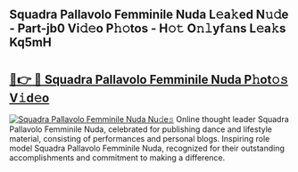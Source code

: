 ## Squadra Pallavolo Femminile Nuda L𝚎a𝚔ed N𝚞𝚍e - Part-jb0 Vi𝚍𝚎o P𝚑𝚘tos - H𝚘𝚝 O𝚗𝚕yf𝚊ns L𝚎a𝚔s Kq5mH

# <h2><a href="http://kfbrlj.oniu.top/?m=Squadra+Pallavolo+Femminile+Nuda">🔗👉 🔴 Squadra Pallavolo Femminile Nuda P𝚑ot𝚘𝚜 V𝚒d𝚎o</a></h2>

[![Squadra Pallavolo Femminile Nuda Nu𝚍e𝚜](https://i.imgur.com/0qMVB7G.gif)](http://kfbrlj.oniu.top/?m=Squadra+Pallavolo+Femminile+Nuda)
Online thought leader Squadra Pallavolo Femminile Nuda, celebrated for publishing dance and lifestyle material, consisting of performances and personal blogs. Inspiring role model Squadra Pallavolo Femminile Nuda, recognized for their outstanding accomplishments and commitment to making a difference.  
